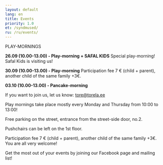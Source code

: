 ```yaml
---
layout: default
lang: en
title: Events
priority: 1.0
et: /syndmused/
ru: /ru/events/
---
```

PLAY-MORNINGS

**26.09 (10.00-13.00) - Play-morning + SAFAL KIDS**
Special play-morning! Safal Kids is visiting us! 

**30.09 (10.00-13.00) - Play-morning**
Participation fee 7 € (child + parent), another child of the same family +3€.

**03.10 (10.00-13.00) - Pancake-morning**


If you want to join us, let us know: tore@torela.ee

Play mornings take place mostly every Monday and Thursday from 10:00 to 13:00!

Free parking on the street, entrance from the street-side door, no.2. 

Pushchairs can be left on the 1st floor.

Participation fee 7 € (child + parent), another child of the same family +3€. You are all very welcome!


Get the most out of your events by joining our Facebook page and mailing list!
